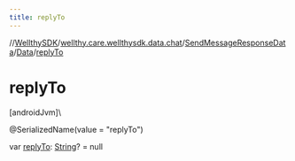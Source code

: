 ```yaml
---
title: replyTo
---
```

//[WellthySDK](../../../../index.html)/[wellthy.care.wellthysdk.data.chat](../../index.html)/[SendMessageResponseData](../index.html)/[Data](index.html)/[replyTo](reply-to.html)



# replyTo



[androidJvm]\




@SerializedName(value = "replyTo")



var [replyTo](reply-to.html): [String](https://kotlinlang.org/api/latest/jvm/stdlib/kotlin/-string/index.html)? = null




